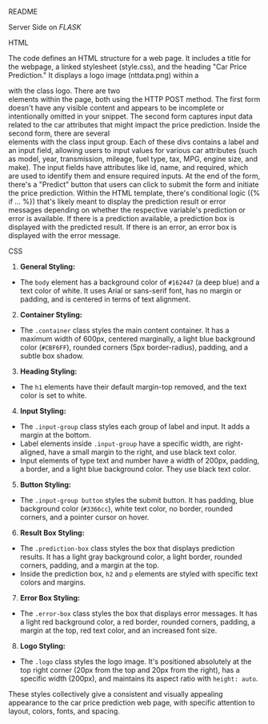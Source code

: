 README

Server Side on *FLASK*

HTML

The code defines an HTML structure for a web page.
It includes a title for the webpage, a linked stylesheet (style.css), and the heading "Car Price Prediction."
It displays a logo image (nttdata.png) within a <div> with the class logo.
There are two <form> elements within the page, both using the HTTP POST method. The first form doesn't have any visible content and appears to be incomplete or intentionally omitted in your snippet.
The second form captures input data related to the car attributes that might impact the price prediction.
Inside the second form, there are several <div> elements with the class input group. Each of these divs contains a label and an input field, allowing users to input values for various car attributes (such as model, year, transmission, mileage, fuel type, tax, MPG, engine size, and make).
The input fields have attributes like id, name, and required, which are used to identify them and ensure required inputs.
At the end of the form, there's a "Predict" button that users can click to submit the form and initiate the price prediction.
Within the HTML template, there's conditional logic ({% if ... %}) that's likely meant to display the prediction result or error messages depending on whether the respective variable's prediction or error is available.
If there is a prediction available, a prediction box is displayed with the predicted result.
If there is an error, an error box is displayed with the error message.


CSS
1. **General Styling:**
- The `body` element has a background color of `#162447` (a deep blue) and a text color of white. It uses Arial or sans-serif font, has no margin or padding, and is centered in terms of text alignment.
  
2. **Container Styling:**
- The `.container` class styles the main content container. It has a maximum width of 600px, centered marginally, a light blue background color (`#CBF6FF`), rounded corners (5px border-radius), padding, and a subtle box shadow.

3. **Heading Styling:**
- The `h1` elements have their default margin-top removed, and the text color is set to white.
  
4. **Input Styling:**
- The `.input-group` class styles each group of label and input. It adds a margin at the bottom.
- Label elements inside `.input-group` have a specific width, are right-aligned, have a small margin to the right, and use black text color.
- Input elements of type text and number have a width of 200px, padding, a border, and a light blue background color. They use black text color.

5. **Button Styling:**
- The `.input-group button` styles the submit button. It has padding, blue background color (`#3366cc`), white text color, no border, rounded corners, and a pointer cursor on hover.

6. **Result Box Styling:**
- The `.prediction-box` class styles the box that displays prediction results. It has a light gray background color, a light border, rounded corners, padding, and a margin at the top.
- Inside the prediction box, `h2` and `p` elements are styled with specific text colors and margins.

7. **Error Box Styling:**
- The `.error-box` class styles the box that displays error messages. It has a light red background color, a red border, rounded corners, padding, a margin at the top, red text color, and an increased font size.

8. **Logo Styling:**
- The `.logo` class styles the logo image. It's positioned absolutely at the top right corner (20px from the top and 20px from the right), has a specific width (200px), and maintains its aspect ratio with `height: auto`.

These styles collectively give a consistent and visually appealing appearance to the car price prediction web page, with specific attention to layout, colors, fonts, and spacing.
